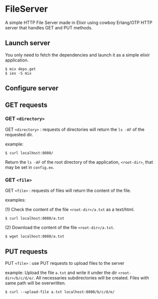 # FileServer

A simple HTTP File Server made in Elixir using cowboy Erlang/OTP HTTP server that handles GET and PUT methods.

## Launch server

You only need to fetch the dependencies and launch it as a simple elixir application.
```
$ mix deps.get
$ iex -S mix
```
## Configure server

## GET requests

### GET `<directory>`

GET `<directory>` : requests of directories will return the `ls -AF` of the requested dir.

example: 
```
$ curl localhost:8080/
```
Return the `ls -AF` of the root directory of the application, `<root-dir>`, that may be set in `config.ex`.

### GET `<file>`

GET `<file>` : requests of files will return the content of the file.

examples: 

(1) Check the content of the file `<root-dir>/a.txt` as a text/html.
```
$ curl localhost:8080/a.txt
```

(2) Download the content of the file `<root-dir>/a.txt`.
```
$ wget localhost:8080/a.txt
```

## PUT requests

PUT `<file>` : use PUT requests to upload files to the server

example: Upload the file `a.txt` and write it under the dir `<root-dir>/b/c/d/e/`. All necessaries subdirectories will be created. Files with same path will be overwritten.
```
$ curl --upload-file a.txt localhost:8080/b/c/d/e/
```

